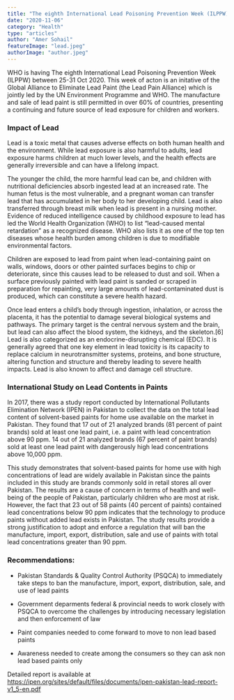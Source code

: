 ```yaml
---
title: "The eighth International Lead Poisoning Prevention Week (ILPPW)"
date: "2020-11-06"
category: "Health"
type: "articles"
author: "Amer Sohail"
featureImage: "lead.jpeg"
authorImage: "author.jpeg"
---
```


WHO is having The eighth International Lead Poisoning Prevention Week (ILPPW) between 25-31 Oct 2020. This week of acton is an initative of the Global Alliance to Eliminate Lead Paint (the Lead Pain Alliance) which is jointly led by the UN Environment Programme and WHO. The manufacture and sale of lead paint is still permitted in over 60% of countries, presenting a continuing and future source of lead exposure for children and workers.

### Impact of Lead

Lead is a toxic metal that causes adverse effects on both human health and the environment. While lead exposure is also harmful to adults, lead exposure harms children at much lower levels, and the health effects are generally irreversible and can have a lifelong impact.

The younger the child, the more harmful lead can be, and children with nutritional deficiencies absorb ingested lead at an increased rate. The human fetus is the most vulnerable, and a pregnant woman can transfer lead that has accumulated in her body to her developing child. Lead is also transferred through breast milk when lead is present in a nursing mother.
Evidence of reduced intelligence caused by childhood exposure to lead has led the World Health Organization (WHO) to list “lead-caused mental retardation” as a recognized disease. WHO also lists it as one of the top ten diseases whose health burden among children is due to modifiable environmental factors.

Children are exposed to lead from paint when lead-containing paint on walls, windows, doors or other painted surfaces begins to chip or deteriorate, since this causes lead to be released to dust and soil. When a surface previously painted with lead paint is sanded or scraped in preparation for repainting, very large amounts of lead-contaminated dust is produced, which can constitute a severe health hazard.

Once lead enters a child’s body through ingestion, inhalation, or across the placenta, it has the potential to damage several biological systems and pathways. The primary target is the central nervous system and the brain, but lead can also affect the blood system, the kidneys, and the skeleton.[6] Lead is also categorized as an endocrine-disrupting chemical (EDC).
It is generally agreed that one key element in lead toxicity is its capacity to replace calcium in neurotransmitter systems, proteins, and bone structure, altering function and structure and thereby leading to severe health impacts. Lead is also known to affect and damage cell structure.

### International Study on Lead Contents in Paints

In 2017, there was a study report conducted by International Pollutants Elimination Network (IPEN) in Pakistan to collect the data on the total lead content of solvent-based paints for home use available on the market in Pakistan. They found that 17 out of 21 analyzed brands (81 percent of paint brands) sold at least one lead paint, i.e. a paint with lead concentration above 90 ppm. 14 out of 21 analyzed brands (67 percent of paint brands) sold at least one lead paint with dangerously high lead concentrations above 10,000 ppm.

This study demonstrates that solvent-based paints for home use with high concentrations of lead are widely available in Pakistan since the paints included in this study are brands commonly sold in retail stores all over Pakistan. The results are a cause of concern in terms of health and well-being of the people of Pakistan, particularly children who are most at risk. However, the fact that 23 out of 58 paints (40 percent of paints) contained lead concentrations below 90 ppm indicates that the technology to produce paints without added lead exists in Pakistan. The study results provide a strong justification to adopt and enforce a regulation that will ban the manufacture, import, export, distribution, sale and use of paints with total lead concentrations greater than 90 ppm.

### Recommendations:

- Pakistan Standards & Quality Control Authority (PSQCA) to immediately take steps to ban the manufacture, import, export, distribution, sale, and use of lead paints

- Government deparments federal & provincial needs to work closely with PSQCA to overcome the challenges by introducing necessary legislation and then enforcement of law

- Paint companies needed to come forward to move to non lead based paints

- Awareness needed to create among the consumers so they can ask non lead based paints only

Detailed report is available at https://ipen.org/sites/default/files/documents/ipen-pakistan-lead-report-v1_5-en.pdf

